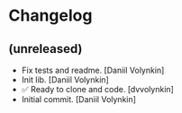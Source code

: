 Changelog
=========


(unreleased)
------------
- Fix tests and readme. [Daniil Volynkin]
- Init lib. [Daniil Volynkin]
- ✅ Ready to clone and code. [dvvolynkin]
- Initial commit. [Daniil Volynkin]


